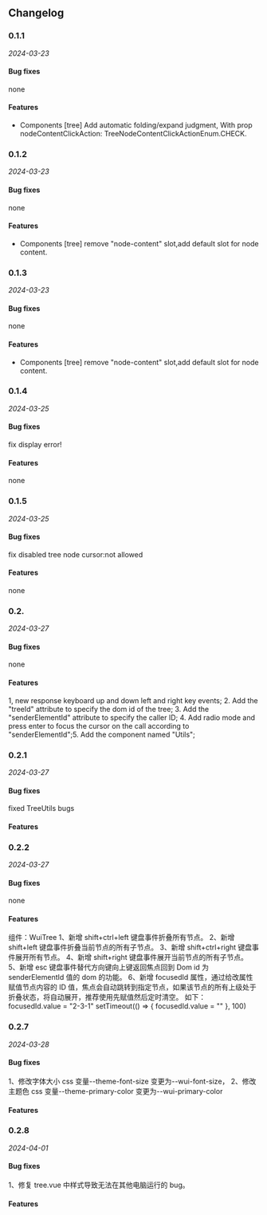## Changelog

### 0.1.1

_2024-03-23_

#### Bug fixes

none

#### Features

- Components [tree] Add automatic folding/expand judgment, With prop nodeContentClickAction: TreeNodeContentClickActionEnum.CHECK.

### 0.1.2

_2024-03-23_

#### Bug fixes

none

#### Features

- Components [tree] remove "node-content" slot,add default slot for node content.

### 0.1.3

_2024-03-23_

#### Bug fixes

none

#### Features

- Components [tree] remove "node-content" slot,add default slot for node content.

### 0.1.4

_2024-03-25_

#### Bug fixes

fix display error!

#### Features

none

### 0.1.5

_2024-03-25_

#### Bug fixes

fix disabled tree node cursor:not allowed

#### Features

none

### 0.2.

_2024-03-27_

#### Bug fixes

none

#### Features

1, new response keyboard up and down left and right key events; 2. Add the "treeId" attribute to specify the dom id of the tree; 3. Add the "senderElementId" attribute to specify the caller ID; 4. Add radio mode and press enter to focus the cursor on the call according to "senderElementId";5. Add the component named "Utils";

### 0.2.1

_2024-03-27_

#### Bug fixes

fixed TreeUtils bugs

#### Features

### 0.2.2

_2024-03-27_

#### Bug fixes

none

#### Features

组件：WuiTree
1、新增 shift+ctrl+left 键盘事件折叠所有节点。
2、新增 shift+left 键盘事件折叠当前节点的所有子节点。
3、新增 shift+ctrl+right 键盘事件展开所有节点。
4、新增 shift+right 键盘事件展开当前节点的所有子节点。
5、新增 esc 键盘事件替代方向键向上键返回焦点回到 Dom id 为 senderElementId 值的 dom 的功能。
6、新增 focusedId 属性，通过给改属性赋值节点内容的 ID 值，焦点会自动跳转到指定节点，如果该节点的所有上级处于折叠状态，将自动展开，推荐使用先赋值然后定时清空。
如下：
focusedId.value = "2-3-1"
setTimeout(() => {
focusedId.value = ""
}, 100)

### 0.2.7

_2024-03-28_

#### Bug fixes

1、修改字体大小 css 变量--theme-font-size 变更为--wui-font-size，
2、修改主题色 css 变量--theme-primary-color 变更为--wui-primary-color

#### Features

### 0.2.8

_2024-04-01_

#### Bug fixes

1、修复 tree.vue 中样式导致无法在其他电脑运行的 bug。

#### Features
